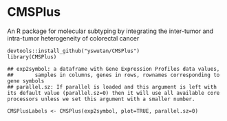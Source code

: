 # CMSPlus
An R package for molecular subtyping by integrating the inter-tumor and intra-tumor heterogeneity of colorectal cancer

```
devtools::install_github("yswutan/CMSPlus")
library(CMSPlus)

## exp2symbol: a dataframe with Gene Expression Profiles data values,
##       samples in columns, genes in rows, rownames corresponding to gene symbols
## parallel.sz: If parallel is loaded and this argument is left with its default value (parallel.sz=0) then it will use all available core processors unless we set this argument with a smaller number.

CMSPlusLabels <- CMSPlus(exp2symbol, plot=TRUE, parallel.sz=0)

```
